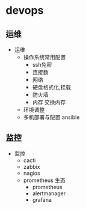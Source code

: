 # devops

## 运维

* 运维
  * 操作系统常用配置
    * ssh免密
    * 连接数
    * 网络
    * 硬盘格式化,挂载
    * 防火墙
    * 内存 交换内存
  * 环境调整
  * 多机部署与配置 ansible

## 监控

* 监控
  * cacti
  * zabbix
  * nagios
  * prometheus 生态
    * prometheus
    * alertmanager
    * grafana
